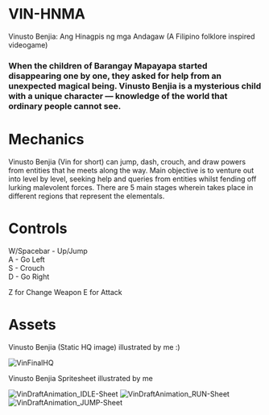 # VIN-HNMA
Vinusto Benjia: Ang Hinagpis ng mga Andagaw (A Filipino folklore inspired videogame)

### When the children of Barangay Mapayapa started disappearing one by one, they asked for help from an unexpected magical being. Vinusto Benjia is a mysterious child with a unique character — knowledge of the world that ordinary people cannot see. 

# Mechanics
Vinusto Benjia (Vin for short) can jump, dash, crouch, and draw powers from entities that he meets along the way. Main objective is to venture out into level by level, seeking help and queries from entities whilst fending off lurking malevolent forces. There are 5 main stages wherein takes place in different regions that represent the elementals.

# Controls 
W/Spacebar - Up/Jump <br>
A - Go Left <br>
S - Crouch <br>
D - Go Right <br>

Z for Change Weapon
E for Attack

# Assets
Vinusto Benjia (Static HQ image) illustrated by me :) 

![VinFinalHQ](https://github.com/DrinSom/VIN-HNMA/assets/151276516/9feed587-8c03-49cb-baec-e1835b79605d)

Vinusto Benjia Spritesheet illustrated by me 

![VinDraftAnimation_IDLE-Sheet](https://github.com/DrinSom/VIN-HNMA/assets/151276516/7db913a0-e24d-46a4-b7f1-e56b14e3baf6)
![VinDraftAnimation_RUN-Sheet](https://github.com/DrinSom/VIN-HNMA/assets/151276516/6d98ceaf-d3ff-41c3-ab04-0f63b202cb7f)
![VinDraftAnimation_JUMP-Sheet](https://github.com/DrinSom/VIN-HNMA/assets/151276516/02928f8b-acfa-4af5-aff4-e6b87f0fcd99)


